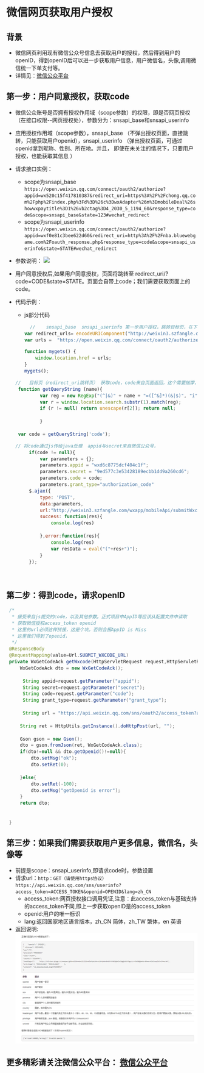# 微信网页获取用户授权

## 背景
* 微信网页利用现有微信公众号信息去获取用户的授权，然后得到用户的openID，得到openID后可以进一步获取用户信息，用户微信名，头像,调用微信统一下单支付等。
* 详情见：[微信公众平台](https://mp.weixin.qq.com/wiki?t=resource/res_main&id=mp1421140842)

##  第一步：用户同意授权，获取code  
* 微信公众账号是否拥有授权作用域（scope参数）的权限，即是否网页授权（在接口权限--网页授权处），参数分为：snsapi_base和snsapi_userinfo  
* 应用授权作用域（scope参数），snsapi_base （不弹出授权页面，直接跳转，只能获取用户openid），snsapi_userinfo （弹出授权页面，可通过openid拿到昵称、性别、所在地。并且， 即使在未关注的情况下，只要用户授权，也能获取其信息 ）  
* 请求接口实例：
   * scope为snsapi_base
 ```https://open.weixin.qq.com/connect/oauth2/authorize?appid=wx520c15f417810387&redirect_uri=https%3A%2F%2Fchong.qq.com%2Fphp%2Findex.php%3Fd%3D%26c%3DwxAdapter%26m%3DmobileDeal%26showwxpaytitle%3D1%26vb2ctag%3D4_2030_5_1194_60&response_type=code&scope=snsapi_base&state=123#wechat_redirect  ```
   * scope为snsapi_userinfo
 ```https://open.weixin.qq.com/connect/oauth2/authorize?appid=wxf0e81c3bee622d60&redirect_uri=http%3A%2F%2Fnba.bluewebgame.com%2Foauth_response.php&response_type=code&scope=snsapi_userinfo&state=STATE#wechat_redirect  ```

* 参数说明：
  ![](/assets/2018-04-21-01.png)  
* 用户同意授权后,如果用户同意授权，页面将跳转至 redirect_uri/?code=CODE&state=STATE。页面会自带上code；我们需要获取页面上的code。
* 代码示例：

  * js部分代码  
	```javascript
      //    snsapi_base  snsapi_userinfo 第一步用户授权，跳转目标页，在下一页得到code
    var redirect_urls= encodeURIComponent("http://weixin3.szfangle.com/wxapp/roadOutSide/view/Payment.html");
	var urls =  "https://open.weixin.qq.com/connect/oauth2/authorize?appid=wxd6c8775dcf404c1f&redirect_uri="+redirect_urls+"&response_type=code&scope=snsapi_base&state=STATE#wechat_redirect";
    ```

    ```javascript
	function mygets() {
		window.location.href = urls;
	}
	mygets();
    ```

   ```javascript
   //   目标页（redirect_uri跳转页） 获取code，code来自页面返回，这个需要揣摩，隐藏的坑
    function getQueryString (name){
	        var reg = new RegExp("(^|&)" + name + "=([^&]*)(&|$)", "i");
	        var r = window.location.search.substr(1).match(reg);
	        if (r != null) return unescape(r[2]); return null;

			}
		
	var code = getQueryString('code');
   ```  
   ```javascript
   // 将code通过js传给java处理  appid与secret来自微信公众号，
		if(code != null){
			var parameters = {};
			parameters.appid = "wxd6c8775dcf404c1f";
			parameters.secret = "9ed577c3e53428189ecbb1dd9a260cd6";
			parameters.code = code;
			parameters.grant_type="authorization_code"
		$.ajax({
			type: 'POST',
			data:parameters,
			url:"http://weixin3.szfangle.com/wxapp/mobileApi/submitWxcode.fgl?",
			success: function(res){
				console.log(res)
		
			},error:function(res){
				console.log(res)
				var resData = eval("("+res+")");
			}
		});
		
		
   ```  
##  第二步：得到code，请求openID  
   ```java
    /*
     * 接受来自js提交的code，以及其他参数。正式项目中AppID等应该从配置文件中读取
     * 获取微信授权access_token openid
     * 这里的url必须这样拼接，这是个坑，否则会报AppID is Miss
     * 这里我们得到了openid，
     */
	@ResponseBody
    @RequestMapping(value=Url.SUBMIT_WXCODE_URL)  
    private WxGetCodeAck getWxcode(HttpServletRequest request,HttpServletResponse httpResponse,ModelMap model) throws IOException{
    	WxGetCodeAck dto = new WxGetCodeAck();
    	
	   	 String appid=request.getParameter("appid");
	   	 String secret=request.getParameter("secret");
	   	 String code=request.getParameter("code"); 
	   	 String grant_type=request.getParameter("grant_type");
	   	 
	   	 String url = "https://api.weixin.qq.com/sns/oauth2/access_token?appid="+appid+"&secret="+secret+"&code="+code+"&grant_type="+grant_type+"";
	   	 
		String ret = HttpUtils.getInstance().doHttpPost(url, "");
		
		Gson gson = new Gson();
		dto = gson.fromJson(ret, WxGetCodeAck.class);
		if(dto!=null && dto.getOpenid()!=null){
			dto.setMsg("ok");
			dto.setRet(0);
			
		}else{
			dto.setRet(-100);
			dto.setMsg("getOpenid is error");
		}	   	 
		return dto; 
	   	 
	   	 
    }
   ```  
   
## 第三步：如果我们需要获取用户更多信息，微信名，头像等  
* 前提是scope：snsapi_userinfo,即请求code时，参数设置
* 请求url：```http：GET（请使用https协议） https://api.weixin.qq.com/sns/userinfo?access_token=ACCESS_TOKEN&openid=OPENID&lang=zh_CN```  
  * access_token:网页授权接口调用凭证,注意：此access_token与基础支持的access_token不同,即上一步获取openID是的access_token
  * openid:用户的唯一标识
  * lang:返回国家地区语言版本，zh_CN 简体，zh_TW 繁体，en 英语
* 返回说明:
  ![](/assets/2018-04-21-02.png)
## 更多精彩请关注微信公众平台：  [微信公众平台](https://mp.weixin.qq.com/wiki?t=resource/res_main&id=mp1421140842)